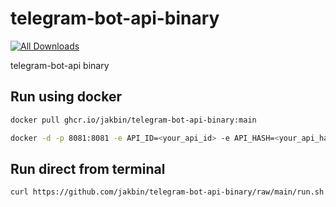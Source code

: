 # telegram-bot-api-binary

[![All Downloads](https://img.shields.io/github/downloads/jakbin/telegram-bot-api-binary/total.svg)](https://github.com/jakbin/telegram-bot-api-binary)

telegram-bot-api binary

## Run using docker 

```sh
docker pull ghcr.io/jakbin/telegram-bot-api-binary:main
```
```sh
docker -d -p 8081:8081 -e API_ID=<your_api_id> -e API_HASH=<your_api_hash> ghcr.io/jakbin/telegram-bot-api-binary:main
```

## Run direct from terminal 

```sh
curl https://github.com/jakbin/telegram-bot-api-binary/raw/main/run.sh  | bash -s your_api_id your_api_hash
```
